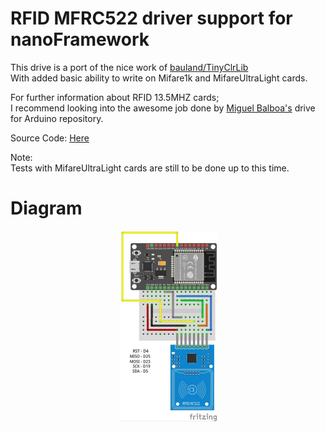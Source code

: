 ﻿# RFID MFRC522 driver support for nanoFramework

This drive is a port of the nice work of [bauland/TinyClrLib](https://github.com/bauland/TinyClrLib/tree/master/Modules/Others/MfRc522)  
With added basic ability to write on Mifare1k and MifareUltraLight cards.

For further information about RFID 13.5MHZ cards;  
I recommend looking into the awesome job done by [Miguel Balboa's](https://github.com/miguelbalboa/rfid) drive for Arduino repository.


Source Code: [Here](https://github.com/up-streamer/nf_MfRc522)


Note:  
Tests with MifareUltraLight cards are still to be done up to this time.

# Diagram

<p align="center">
  <img src="https://github.com/up-streamer/nf_MfRc522/blob/master/nf_MfRc522/ESP32-RC522.jpg" width="155" title="ESP32 Dev.kit v1 nf SPI 1">
</p>

